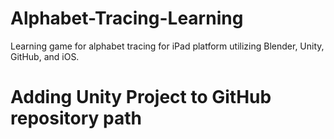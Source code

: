 # Alphabet-Tracing-Learning
Learning game for alphabet tracing for iPad platform utilizing Blender, Unity, GitHub, and iOS.

# Adding Unity Project to GitHub repository path
